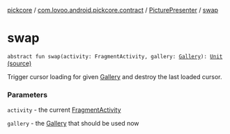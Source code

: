 [pickcore](../../index.md) / [com.lovoo.android.pickcore.contract](../index.md) / [PicturePresenter](index.md) / [swap](./swap.md)

# swap

`abstract fun swap(activity: FragmentActivity, gallery: `[`Gallery`](../../com.lovoo.android.pickcore.model/-gallery/index.md)`): `[`Unit`](https://kotlinlang.org/api/latest/jvm/stdlib/kotlin/-unit/index.html) [(source)](https://github.com/lovoo/android-pickpic/blob/master/pickcore/src/main/kotlin/com/lovoo/android/pickcore/contract/PicturePresenter.kt#L19)

Trigger cursor loading for given [Gallery](../../com.lovoo.android.pickcore.model/-gallery/index.md) and destroy the last loaded cursor.

### Parameters

`activity` - the current [FragmentActivity](#)

`gallery` - the [Gallery](../../com.lovoo.android.pickcore.model/-gallery/index.md) that should be used now